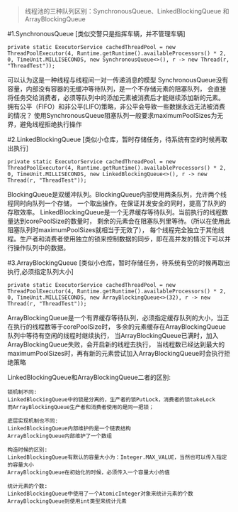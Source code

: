 >线程池的三种队列区别：SynchronousQueue、LinkedBlockingQueue 和ArrayBlockingQueue

#1.SynchronousQueue [类似交警只是指挥车辆，并不管理车辆]
```
private static ExecutorService cachedThreadPool = new ThreadPoolExecutor(4, Runtime.getRuntime().availableProcessors() * 2, 0, TimeUnit.MILLISECONDS, new SynchronousQueue<>(), r -> new Thread(r, "ThreadTest"));
```
可以认为这是一种线程与线程间一对一传递消息的模型
SynchronousQueue没有容量，内部没有容器的无缓冲等待队列，是一个不存储元素的阻塞队列，
会直接将任务交给消费者，必须等队列中的添加元素被消费后才能继续添加新的元素。
拥有公平（FIFO）和非公平(LIFO)策略，非公平会导致一些数据永远无法被消费的情况？
使用SynchronousQueue阻塞队列一般要求maximumPoolSizes为无界，避免线程拒绝执行操作


#2.LinkedBlockingQueue [类似小仓库，暂时存储任务，待系统有空的时候再取出执行]
```
private static ExecutorService cachedThreadPool = new ThreadPoolExecutor(4, Runtime.getRuntime().availableProcessors() * 2, 0, TimeUnit.MILLISECONDS, new LinkedBlockingQueue<>(), r -> new Thread(r, "ThreadTest"));
```
BlockingQueue是双缓冲队列。BlockingQueue内部使用两条队列，允许两个线程同时向队列一个存储，
一个取出操作。在保证并发安全的同时，提高了队列的存取效率。
LinkedBlockingQueue是一个无界缓存等待队列。当前执行的线程数量达到corePoolSize的数量时，
剩余的元素会在阻塞队列里等待。（所以在使用此阻塞队列时maximumPoolSizes就相当于无效了），
每个线程完全独立于其他线程。生产者和消费者使用独立的锁来控制数据的同步，即在高并发的情况下可以并行操作队列中的数据。


#3.ArrayBlockingQueue [类似小仓库，暂时存储任务，待系统有空的时候再取出执行,必须指定队列大小]
```
private static ExecutorService cachedThreadPool = new ThreadPoolExecutor(4, Runtime.getRuntime().availableProcessors() * 2, 0, TimeUnit.MILLISECONDS, new ArrayBlockingQueue<>(32), r -> new Thread(r, "ThreadTest"));
```
ArrayBlockingQueue是一个有界缓存等待队列，必须指定缓存队列的大小，当正在执行的线程数等于corePoolSize时，
多余的元素缓存在ArrayBlockingQueue队列中等待有空闲的线程时继续执行，
当ArrayBlockingQueue已满时，加入ArrayBlockingQueue失败，会开启新的线程去执行，
当线程数已经达到最大的maximumPoolSizes时，再有新的元素尝试加入ArrayBlockingQueue时会执行拒绝策略



LinkedBlockingQueue和ArrayBlockingQueue二者的区别:
```
锁机制不同:
LinkedBlockingQueue中的锁是分离的，生产者的锁PutLock，消费者的锁takeLock
而ArrayBlockingQueue生产者和消费者使用的是同一把锁；

底层实现机制也不同:
LinkedBlockingQueue内部维护的是一个链表结构
ArrayBlockingQueue内部维护了一个数组

构造时候的区别:
LinkedBlockingQueue有默认的容量大小为：Integer.MAX_VALUE，当然也可以传入指定的容量大小
ArrayBlockingQueue在初始化的时候，必须传入一个容量大小的值

统计元素的个数:
LinkedBlockingQueue中使用了一个AtomicInteger对象来统计元素的个数
ArrayBlockingQueue则使用int类型来统计元素
```